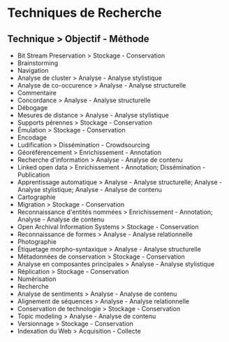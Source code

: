 Techniques de Recherche
======================================

Technique > Objectif - Méthode
-------------------------------

* Bit Stream Preservation > Stockage - Conservation
* Brainstorming
* Navigation
* Analyse de cluster > Analyse - Analyse stylistique
* Analyse de co-occurence > Analyse - Analyse structurelle
* Commentaire
* Concordance > Analyse - Analyse structurelle
* Débogage
* Mesures de distance > Analyse - Analyse stylistique
* Supports pérennes > Stockage - Conservation
* Émulation > Stockage - Conservation
* Encodage
* Ludification > Dissémination - Crowdsourcing
* Géoréférencement > Enrichissement - Annotation
* Recherche d'information > Analyse - Analyse de contenu
* Linked open data > Enrichissement - Annotation; Dissémination - Publication
* Apprentissage automatique > Analyse - Analyse structurelle; Analyse - Analyse stylistique; Analyse - Analyse de contenu
* Cartographie
* Migration > Stockage - Conservation
* Reconnaissance d'entités nommées > Enrichissement - Annotation; Analyse - Analyse de contenu
* Open Archival Information Systems > Stockage - Conservation
* Reconnaissance de formes > Analyse - Analyse relationnelle
* Photographie
* Étiquetage morpho-syntaxique > Analyse - Analyse structurelle
* Métadonnées de conservation > Stockage - Conservation
* Analyse en composantes principales > Analyse - Analyse stylistique
* Réplication > Stockage - Conservation
* Numérisation
* Recherche
* Analyse de sentiments > Analyse - Analyse de contenu
* Alignement de séquences > Analyse - Analyse relationnelle
* Conservation de technologie > Stockage - Conservation
* Topic modeling > Analyse - Analyse de contenu
* Versionnage > Stockage - Conservation
* Indexation du Web > Acquisition - Collecte
